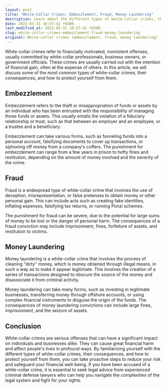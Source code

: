 ```yaml
---
layout: post
title: "White-Collar Crimes: Embezzlement, Fraud, Money Laundering"
description: Learn about the different types of white-collar crimes, their consequences, and how to protect yourself from falling victim to them.
date: 2023-03-31 16:57:42 +0300
last_modified_at: 2023-03-31 16:57:42 +0300
slug: white-collar-crimes-embezzlement-fraud-money-laundering
original: White-collar crimes (embezzlement, fraud, money laundering)
---
```

White-collar crimes refer to financially motivated, nonviolent offenses, usually committed by white-collar professionals, business owners, or government officials. These crimes are usually carried out with the intention of financial gain, often at the expense of others. In this article, we will discuss some of the most common types of white-collar crimes, their consequences, and how to protect yourself from them.

## Embezzlement

Embezzlement refers to the theft or misappropriation of funds or assets by an individual who has been entrusted with the responsibility of managing those funds or assets. This usually entails the violation of a fiduciary relationship or trust, such as that between an employer and an employee, or a trustee and a beneficiary.

Embezzlement can take various forms, such as funneling funds into a personal account, falsifying documents to cover up transactions, or siphoning off money from a company's coffers. The punishment for embezzlement can range from a few years in prison to hefty fines and restitution, depending on the amount of money involved and the severity of the crime.

## Fraud

Fraud is a widespread type of white-collar crime that involves the use of deception, misrepresentation, or false pretenses to obtain money or other personal gain. This can include acts such as creating fake identities, inflating expenses, falsifying tax returns, or running Ponzi schemes.

The punishment for fraud can be severe, due to the potential for large sums of money to be lost or the danger of personal harm. The consequences of a fraud conviction may include imprisonment, fines, forfeiture of assets, and restitution to victims.

## Money Laundering

Money laundering is a white-collar crime that involves the process of cleaning "dirty" money, which is money obtained through illegal means, in such a way as to make it appear legitimate. This involves the creation of a series of transactions designed to obscure the source of the money and disassociate it from criminal activity.

Money laundering can take many forms, such as investing in legitimate businesses, transferring money through offshore accounts, or using complex financial instruments to disguise the origin of the funds. The consequences of money laundering convictions can include large fines, imprisonment, and the seizure of assets.

## Conclusion

White-collar crimes are serious offenses that can have a significant impact on individuals and businesses alike. They can cause great financial harm and affect people's lives in profound ways. By familiarizing yourself with the different types of white-collar crimes, their consequences, and how to protect yourself from them, you can take proactive steps to reduce your risk and safeguard your financial well-being. If you have been accused of a white-collar crime, it is essential to seek legal advice from experienced criminal defense lawyers who can help you navigate the complexities of the legal system and fight for your rights.